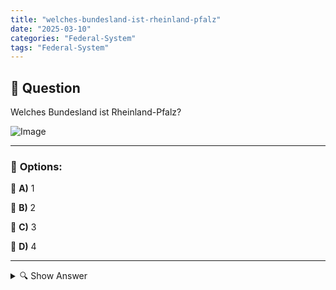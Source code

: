```yaml
---
title: "welches-bundesland-ist-rheinland-pfalz"
date: "2025-03-10"
categories: "Federal-System"
tags: "Federal-System"
---
```


## 📌 **Question**

Welches Bundesland ist Rheinland-Pfalz?

![Image](https://www.einbuergerungstest-online.de/img/fragen/408.png)

---

### 📝 **Options:**

🔘 **A)** 1

🔘 **B)** 2

🔘 **C)** 3

🔘 **D)** 4

---

<details>
  <summary>🔍 Show Answer</summary>

  <p>
💡  <b>Correct Answer:</b>  a
  </p>
  <p>
    📖<b>Explanation:</b>
    Rheinland-Pfalz ist eines der 16 Bundesländer Deutschlands, gelegen im Westen des Landes. Es grenzt an Länder wie Nordrhein-Westfalen, Hessen, Baden-Württemberg sowie an die Nachbarländer Belgien, Luxemburg und Frankreich. Die Hauptstadt von Rheinland-Pfalz ist Mainz, und das Bundesland ist bekannt für seine Weinbaugebiete entlang des Rheins und der Mosel. Rheinland-Pfalz spielt eine wichtige Rolle in der deutschen Geschichte und Wirtschaft, mit bedeutenden Städten wie Ludwigshafen, Koblenz und Trier. Das Verständnis der geografischen und administrativen Struktur Deutschlands hilft dabei, Fragen zu den einzelnen Bundesländern korrekt zu beantworten.
  </p>
</details>
